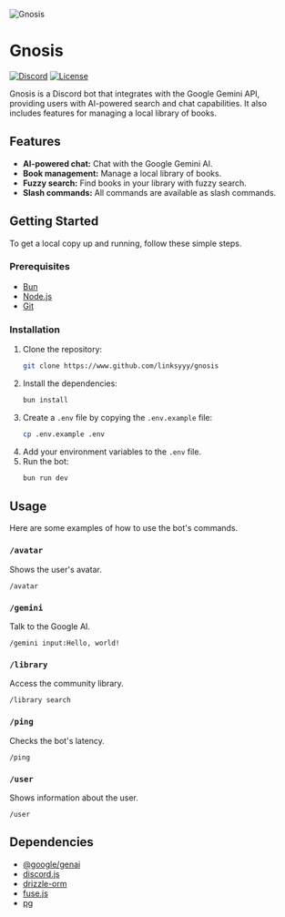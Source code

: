 
![Gnosis](https://encrypted-tbn0.gstatic.com/images?q=tbn:ANd9GcT9XkC2zrLcpnjFqINHhOd5BhmoRCb4VVjsbQ&s)

# Gnosis

[![Discord](https://img.shields.io/discord/&style=for-the-badge)](https://discord.com/users/)
[![License](https://img.shields.io/badge/license-MIT-blue.svg?style=for-the-badge)](/LICENSE)

Gnosis is a Discord bot that integrates with the Google Gemini API, providing users with AI-powered search and chat capabilities. It also includes features for managing a local library of books.

## Features

*   **AI-powered chat:** Chat with the Google Gemini AI.
*   **Book management:** Manage a local library of books.
*   **Fuzzy search:** Find books in your library with fuzzy search.
*   **Slash commands:** All commands are available as slash commands.

## Getting Started

To get a local copy up and running, follow these simple steps.

### Prerequisites

*   [Bun](https://bun.sh/)
*   [Node.js](https://nodejs.org/)
*   [Git](https://git-scm.com/)

### Installation

1.  Clone the repository:
    ```sh
    git clone https://www.github.com/linksyyy/gnosis
    ```
2.  Install the dependencies:
    ```sh
    bun install
    ```
3.  Create a `.env` file by copying the `.env.example` file:
    ```sh
    cp .env.example .env
    ```
4.  Add your environment variables to the `.env` file.
5.  Run the bot:
    ```sh
    bun run dev
    ```

## Usage

Here are some examples of how to use the bot's commands.

### `/avatar`

Shows the user's avatar.

```
/avatar
```

### `/gemini`

Talk to the Google AI.

```
/gemini input:Hello, world!
```

### `/library`

Access the community library.

```
/library search
```

### `/ping`

Checks the bot's latency.

```
/ping
```

### `/user`

Shows information about the user.

```
/user
```

## Dependencies

*   [@google/genai](https://www.npmjs.com/package/@google/genai)
*   [discord.js](https://www.npmjs.com/package/discord.js)
*   [drizzle-orm](https://www.npmjs.com/package/drizzle-orm)
*   [fuse.js](https://www.npmjs.com/package/fuse.js)
*   [pg](https://www.npmjs.com/package/pg)
